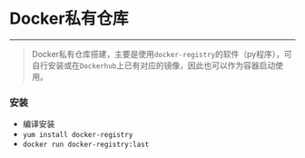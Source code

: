 # Docker私有仓库

---

> Docker私有仓库搭建，主要是使用`docker-registry`的软件（py程序），可自行安装或在`Dockerhub`上已有对应的镜像，因此也可以作为容器启动使用。

### 安装

- 编译安装
- `yum install docker-registry`
- `docker run docker-registry:last`

